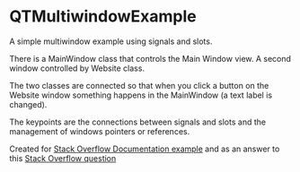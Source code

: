 # QTMultiwindowExample
A simple multiwindow example using signals and slots.

There is a MainWindow class that controls the Main Window view. A second window controlled by Website class.

The two classes are connected so that when you click a button on the Website window something happens in the MainWindow (a text label is changed).

The keypoints are the connections between signals and slots and the management of windows pointers or references.


Created for [Stack Overflow Documentation example](http://stackoverflow.com/documentation/qt/2136/signals-and-slots/26119/multi-window-signal-slot-connection) and as an answer to this [Stack Overflow question](http://stackoverflow.com/questions/40983377/qt-slots-and-signals-showing-2nd-form-window/40986941#40986941)
